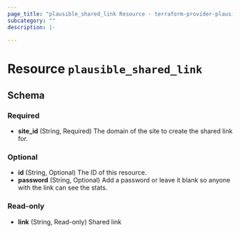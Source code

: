 ```yaml
---
page_title: "plausible_shared_link Resource - terraform-provider-plausible"
subcategory: ""
description: |-
  
---
```


# Resource `plausible_shared_link`





## Schema

### Required

- **site_id** (String, Required) The domain of the site to create the shared link for.

### Optional

- **id** (String, Optional) The ID of this resource.
- **password** (String, Optional) Add a password or leave it blank so anyone with the link can see the stats.

### Read-only

- **link** (String, Read-only) Shared link


